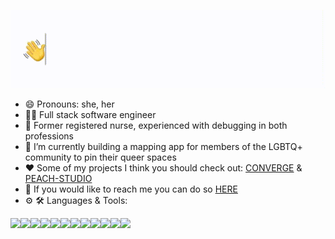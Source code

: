 ![Hi there! I'm Kelsey](https://github.com/paigekelsey/paigekelsey/blob/main/typedname.gif)

- 😄  Pronouns: she, her
- 👩‍💻  Full stack software engineer
- 🏥  Former registered nurse, experienced with debugging in both professions
- 🌈  I’m currently building a mapping app for members of the LGBTQ+ community to pin their queer spaces
- ❤️  Some of my projects I think you should check out: [CONVERGE](https://www.converge-app.com/) & [PEACH-STUDIO](https://peach-studio.herokuapp.com/)
- 💬  If you would like to reach me you can do so [HERE](mailto:kelseyspaige@gmail.com)
- ⚙️ 🛠️ Languages & Tools:
<img align="left" img src="https://img.icons8.com/color/48/000000/javascript--v1.png"/>
<img align="left" img src="https://img.icons8.com/color/48/000000/html-5--v1.png"/>
<img align="left" img src="https://img.icons8.com/color/48/000000/css3.png"/>
<img align="left" img src="https://img.icons8.com/color/48/000000/react-native.png"/>
<img align="left" img src="https://img.icons8.com/color/48/000000/redux.png"/>
<img align="left" img src="https://img.icons8.com/color/48/000000/nodejs.png"/>
<img align="left" img src="https://img.icons8.com/color/48/000000/git.png"/>
<img align="left" img src="https://img.icons8.com/color-glass/48/000000/github.png"/>
<img align="left" img src="https://img.icons8.com/color/48/000000/heroku.png"/>
<img align="left" img src="https://img.icons8.com/color/48/000000/postgreesql.png"/>
<img align="left" img src="https://img.icons8.com/color/48/000000/webpack.png"/>
<img align="left" img src="https://img.icons8.com/color/48/000000/google-firebase-console.png"/>
